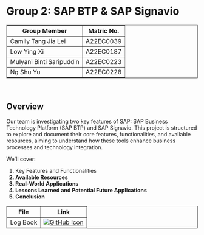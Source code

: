 # Group 2: SAP BTP & SAP Signavio

<!-- Table for group members -->
<table border="1">
    <tr>
        <th>Group Member</th>
        <th>Matric No.</th>
    </tr>
  <tr>
        <td>Camily Tang Jia Lei</td>
        <td>A22EC0039</td>
    </tr>
    <tr>
        <td>Low Ying Xi</td>
        <td>A22EC0187</td>
    </tr>
    <tr>
        <td>Mulyani Binti Saripuddin</td>
        <td>A22EC0223</td>
    </tr>
  <tr>
        <td>Ng Shu Yu</td>
        <td>A22EC0228</td>
    </tr>
</table>

<br>

## Overview
Our team is investigating two key features of SAP: SAP Business Technology Platform (SAP BTP) and SAP Signavio. This project is structured to explore and document their core features, functionalities, and available resources, aiming to understand how these tools enhance business processes and technology integration.

We'll cover:

1. Key Features and Functionalities <b>
2. Available Resources <b>
3. Real-World Applications <b>
4. Lessons Learned and Potential Future Applications <b>
5. Conclusion

<table border="1">
    <tr>
        <th>File</th>
        <th>Link</th>
    </tr>
  <tr>
        <td>Log Book</td>
        <td><a href="https://github.com/akim730/Project-ESDM/blob/main/Group2/SAP.md"><img src="https://img.icons8.com/ios-glyphs/30/github.png" alt="GitHub Icon" /></a></td>
    </tr>
</table>

